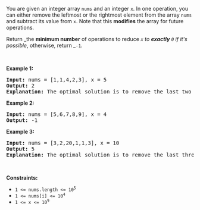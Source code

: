 You are given an integer array `` nums `` and an integer `` x ``. In one operation, you can either remove the leftmost or the rightmost element from the array `` nums `` and subtract its value from `` x ``. Note that this __modifies__ the array for future operations.

Return _the __minimum number__ of operations to reduce _`` x `` _to __exactly___ `` 0 `` _if it's possible__, otherwise, return _`` -1 ``.

&nbsp;

__Example 1:__

<pre>
<strong>Input:</strong> nums = [1,1,4,2,3], x = 5
<strong>Output:</strong> 2
<strong>Explanation:</strong> The optimal solution is to remove the last two elements to reduce x to zero.
</pre>

__Example 2:__

<pre>
<strong>Input:</strong> nums = [5,6,7,8,9], x = 4
<strong>Output:</strong> -1
</pre>

__Example 3:__

<pre>
<strong>Input:</strong> nums = [3,2,20,1,1,3], x = 10
<strong>Output:</strong> 5
<strong>Explanation:</strong> The optimal solution is to remove the last three elements and the first two elements (5 operations in total) to reduce x to zero.
</pre>

&nbsp;

__Constraints:__

*   <code>1 &lt;= nums.length &lt;= 10<sup>5</sup></code>
*   <code>1 &lt;= nums[i] &lt;= 10<sup>4</sup></code>
*   <code>1 &lt;= x &lt;= 10<sup>9</sup></code>